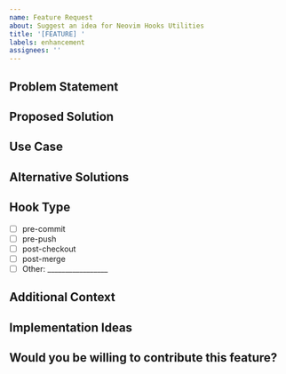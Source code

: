 ```yaml
---
name: Feature Request
about: Suggest an idea for Neovim Hooks Utilities
title: '[FEATURE] '
labels: enhancement
assignees: ''
---
```


## Problem Statement
<!-- A clear and concise description of the problem this feature would solve -->
<!-- For example: "I'm always frustrated when I have to manually [...]" -->

## Proposed Solution
<!-- A clear and concise description of what you want to happen -->

## Use Case
<!-- Describe a specific use case or scenario where this feature would be valuable -->

## Alternative Solutions
<!-- A clear and concise description of any alternative solutions or features you've considered -->

## Hook Type
<!-- Which hook type would this feature apply to? -->
- [ ] pre-commit
- [ ] pre-push
- [ ] post-checkout
- [ ] post-merge
- [ ] Other: _________________

## Additional Context
<!-- Add any other context, scripts, or examples about the feature request here -->

## Implementation Ideas
<!-- If you have ideas about how to implement this feature, share them here -->
<!-- For example: shell script examples, function signatures, etc. -->

## Would you be willing to contribute this feature?
<!-- Let us know if you're interested in contributing this feature yourself -->